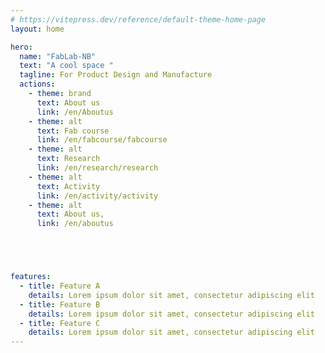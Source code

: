 ```yaml
---
# https://vitepress.dev/reference/default-theme-home-page
layout: home

hero:
  name: "FabLab-NB"
  text: "A cool space "
  tagline: For Product Design and Manufacture
  actions:
    - theme: brand
      text: About us
      link: /en/Aboutus
    - theme: alt 
      text: Fab course
      link: /en/fabcourse/fabcourse
    - theme: alt  
      text: Research
      link: /en/research/research
    - theme: alt  
      text: Activity
      link: /en/activity/activity
    - theme: alt  
      text: About us, 
      link: /en/aboutus





features:
  - title: Feature A
    details: Lorem ipsum dolor sit amet, consectetur adipiscing elit
  - title: Feature B
    details: Lorem ipsum dolor sit amet, consectetur adipiscing elit
  - title: Feature C
    details: Lorem ipsum dolor sit amet, consectetur adipiscing elit
---
```



